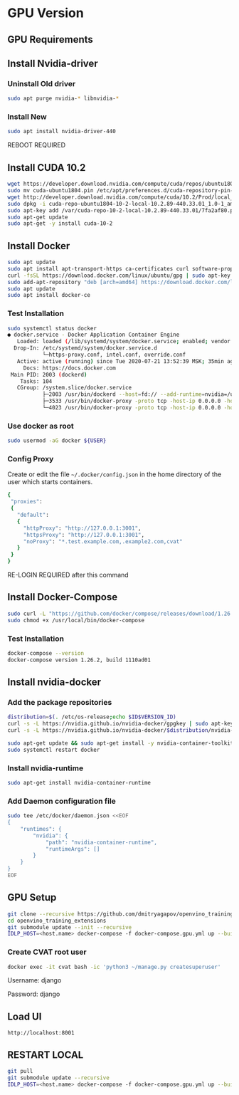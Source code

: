 
# GPU Version

## GPU Requirements

## Install Nvidia-driver

### Uninstall Old driver

```sh
sudo apt purge nvidia-* libnvidia-*
```

### Install New

```sh
sudo apt install nvidia-driver-440
```

REBOOT REQUIRED

## Install CUDA 10.2

```sh
wget https://developer.download.nvidia.com/compute/cuda/repos/ubuntu1804/x86_64/cuda-ubuntu1804.pin
sudo mv cuda-ubuntu1804.pin /etc/apt/preferences.d/cuda-repository-pin-600
wget http://developer.download.nvidia.com/compute/cuda/10.2/Prod/local_installers/cuda-repo-ubuntu1804-10-2-local-10.2.89-440.33.01_1.0-1_amd64.deb
sudo dpkg -i cuda-repo-ubuntu1804-10-2-local-10.2.89-440.33.01_1.0-1_amd64.deb
sudo apt-key add /var/cuda-repo-10-2-local-10.2.89-440.33.01/7fa2af80.pub
sudo apt-get update
sudo apt-get -y install cuda-10-2
```

## Install Docker

```sh
sudo apt update
sudo apt install apt-transport-https ca-certificates curl software-properties-common
curl -fsSL https://download.docker.com/linux/ubuntu/gpg | sudo apt-key add -
sudo add-apt-repository "deb [arch=amd64] https://download.docker.com/linux/ubuntu bionic stable"
sudo apt update
sudo apt install docker-ce
```

### Test Installation

```sh
sudo systemctl status docker
● docker.service - Docker Application Container Engine
   Loaded: loaded (/lib/systemd/system/docker.service; enabled; vendor preset: enabled)
  Drop-In: /etc/systemd/system/docker.service.d
           └─https-proxy.conf, intel.conf, override.conf
   Active: active (running) since Tue 2020-07-21 13:52:39 MSK; 35min ago
     Docs: https://docs.docker.com
 Main PID: 2003 (dockerd)
    Tasks: 104
   CGroup: /system.slice/docker.service
           ├─2003 /usr/bin/dockerd --host=fd:// --add-runtime=nvidia=/usr/bin/nvidia-container-runtime-hook
           ├─3533 /usr/bin/docker-proxy -proto tcp -host-ip 0.0.0.0 -host-port 8080 -container-ip 172.21.0.4 -container-port 80
           └─4023 /usr/bin/docker-proxy -proto tcp -host-ip 0.0.0.0 -host-port 8888 -container-ip 172.20.0.6 -container-port 8888
```

### Use docker as root

```sh
sudo usermod -aG docker ${USER}
```

### Config Proxy

Create or edit the file `~/.docker/config.json` in the home directory of the user which starts containers.

```sh
{
 "proxies":
 {
   "default":
   {
     "httpProxy": "http://127.0.0.1:3001",
     "httpsProxy": "http://127.0.0.1:3001",
     "noProxy": "*.test.example.com,.example2.com,cvat"
   }
 }
}
```

RE-LOGIN REQUIRED after this command

## Install Docker-Compose

```sh
sudo curl -L "https://github.com/docker/compose/releases/download/1.26.2/docker-compose-$(uname -s)-$(uname -m)" -o /usr/local/bin/docker-compose
sudo chmod +x /usr/local/bin/docker-compose
```

### Test Installation

```sh
docker-compose --version
docker-compose version 1.26.2, build 1110ad01
```

## Install nvidia-docker

### Add the package repositories

```sh
distribution=$(. /etc/os-release;echo $ID$VERSION_ID)
curl -s -L https://nvidia.github.io/nvidia-docker/gpgkey | sudo apt-key add -
curl -s -L https://nvidia.github.io/nvidia-docker/$distribution/nvidia-docker.list | sudo tee /etc/apt/sources.list.d/nvidia-docker.list

sudo apt-get update && sudo apt-get install -y nvidia-container-toolkit
sudo systemctl restart docker
```

### Install nvidia-runtime

```sh
sudo apt-get install nvidia-container-runtime
```

### Add Daemon configuration file

```bash
sudo tee /etc/docker/daemon.json <<EOF
{
    "runtimes": {
        "nvidia": {
            "path": "nvidia-container-runtime",
            "runtimeArgs": []
        }
    }
}
EOF
```

## GPU Setup

```sh
git clone --recursive https://github.com/dmitryagapov/openvino_training_extensions.git
cd openvino_training_extensions
git submodule update --init --recursive
IDLP_HOST=<host.name> docker-compose -f docker-compose.gpu.yml up --build -d
```

### Create CVAT root user

```sh
docker exec -it cvat bash -ic 'python3 ~/manage.py createsuperuser'
```

Username: django

Password: django

## Load UI

`http://localhost:8001`


## RESTART LOCAL

```sh
git pull
git submodule update --recursive
IDLP_HOST=<host.name> docker-compose -f docker-compose.gpu.yml up --build -d
```
